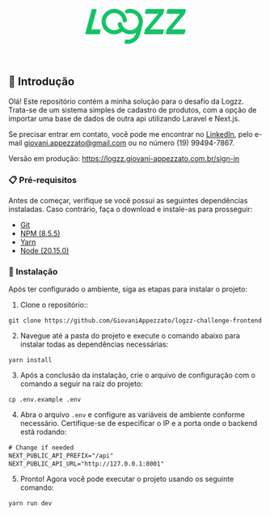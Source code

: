 <p align="center">
    <a href="https://logzz.com.br/" target="_blank"> 
        <img src="./src/assets/images/logzz-green.svg" width="200" style="margin-bottom: 30px;">    
    </a>
</p>

## 📝 Introdução

Olá! Este repositório contém a minha solução para o desafio da Logzz. Trata-se de um sistema simples de cadastro de produtos, com a opção de importar uma base de dados de outra api utilizando Laravel e Next.js.

Se precisar entrar em contato, você pode me encontrar no [LinkedIn](https://www.linkedin.com/in/giovani-appezzato/), pelo e-mail giovani.appezzato@gmail.com ou no número (19) 99494-7867.

Versão em produção: https://logzz.giovani-appezzato.com.br/sign-in

### 📋 Pré-requisitos

Antes de começar, verifique se você possui as seguintes dependências instaladas. Caso contrário, faça o download e instale-as para prosseguir:

* [Git](https://git-scm.com/downloads) 
* [NPM (8.5.5)](https://www.npmjs.com/)
* [Yarn](https://yarnpkg.com/)
* [Node (20.15.0)](https://nodejs.org/en/)

### 🔧 Instalação

Após ter configurado o ambiente, siga as etapas para instalar o projeto:

1. Clone o repositório::

```
git clone https://github.com/GiovaniAppezzato/logzz-challenge-frontend
```

2. Navegue até a pasta do projeto e execute o comando abaixo para instalar todas as dependências necessárias:

```
yarn install
```

3. Após a conclusão da instalação, crie o arquivo de configuração com o comando a seguir na raiz do projeto:

```
cp .env.example .env
```

4. Abra o arquivo `.env` e configure as variáveis de ambiente conforme necessário. Certifique-se de especificar o IP e a porta onde o backend está rodando:

```
# Change if needed
NEXT_PUBLIC_API_PREFIX="/api"
NEXT_PUBLIC_API_URL="http://127.0.0.1:8001"
```

5. Pronto! Agora você pode executar o projeto usando os seguinte comando:

```
yarn run dev
```

